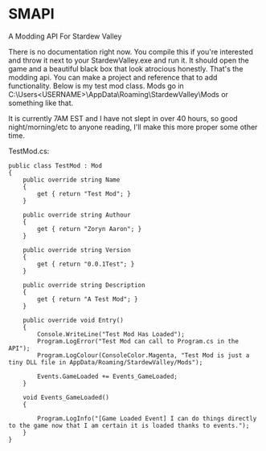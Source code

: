# SMAPI
A Modding API For Stardew Valley

There is no documentation right now.
You compile this if you're interested and throw it next to your StardewValley.exe and run it. It should open the game and a beautiful black box that look atrocious honestly. That's the modding api. You can make a project and reference that to add functionality. Below is my test mod class. Mods go in C:\Users\<USERNAME>\AppData\Roaming\StardewValley\Mods or something like that.

It is currently 7AM EST and I have not slept in over 40 hours, so good night/morning/etc to anyone reading, I'll make this more proper some other time.

TestMod.cs:

    public class TestMod : Mod
    {
        public override string Name
        {
            get { return "Test Mod"; }
        }

        public override string Authour
        {
            get { return "Zoryn Aaron"; }
        }

        public override string Version
        {
            get { return "0.0.1Test"; }
        }

        public override string Description
        {
            get { return "A Test Mod"; }
        }

        public override void Entry()
        {
            Console.WriteLine("Test Mod Has Loaded");
            Program.LogError("Test Mod can call to Program.cs in the API");
            Program.LogColour(ConsoleColor.Magenta, "Test Mod is just a tiny DLL file in AppData/Roaming/StardewValley/Mods");

            Events.GameLoaded += Events_GameLoaded;
        }

        void Events_GameLoaded()
        {
            
            Program.LogInfo("[Game Loaded Event] I can do things directly to the game now that I am certain it is loaded thanks to events.");
        }
    }
